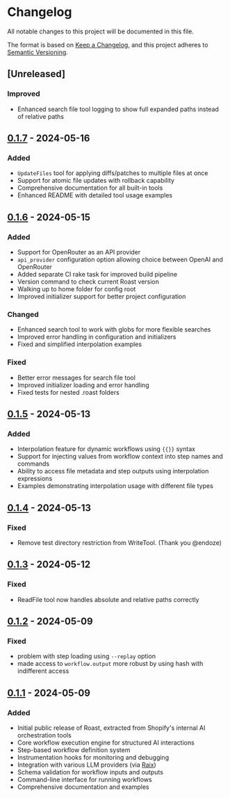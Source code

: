 # Changelog

All notable changes to this project will be documented in this file.

The format is based on [Keep a Changelog](https://keepachangelog.com/en/1.0.0/),
and this project adheres to [Semantic Versioning](https://semver.org/spec/v2.0.0.html).

## [Unreleased]

### Improved
- Enhanced search file tool logging to show full expanded paths instead of relative paths

## [0.1.7] - 2024-05-16

### Added
- `UpdateFiles` tool for applying diffs/patches to multiple files at once
- Support for atomic file updates with rollback capability
- Comprehensive documentation for all built-in tools
- Enhanced README with detailed tool usage examples

## [0.1.6] - 2024-05-15

### Added
- Support for OpenRouter as an API provider
- `api_provider` configuration option allowing choice between OpenAI and OpenRouter
- Added separate CI rake task for improved build pipeline
- Version command to check current Roast version
- Walking up to home folder for config root
- Improved initializer support for better project configuration

### Changed
- Enhanced search tool to work with globs for more flexible searches
- Improved error handling in configuration and initializers
- Fixed and simplified interpolation examples

### Fixed
- Better error messages for search file tool
- Improved initializer loading and error handling
- Fixed tests for nested .roast folders

[0.1.7]: https://github.com/Shopify/roast/compare/v0.1.6...v0.1.7
[0.1.6]: https://github.com/Shopify/roast/compare/v0.1.5...v0.1.6

## [0.1.5] - 2024-05-13

### Added
- Interpolation feature for dynamic workflows using `{{}}` syntax
- Support for injecting values from workflow context into step names and commands
- Ability to access file metadata and step outputs using interpolation expressions
- Examples demonstrating interpolation usage with different file types

[0.1.5]: https://github.com/Shopify/roast/releases/tag/v0.1.5

## [0.1.4] - 2024-05-13

### Fixed
- Remove test directory restriction from WriteTool. (Thank you @endoze)

[0.1.4]: https://github.com/Shopify/roast/releases/tag/v0.1.4


## [0.1.3] - 2024-05-12

### Fixed
- ReadFile tool now handles absolute and relative paths correctly

[0.1.3]: https://github.com/Shopify/roast/releases/tag/v0.1.3


## [0.1.2] - 2024-05-09

### Fixed
- problem with step loading using `--replay` option
- made access to `workflow.output` more robust by using hash with indifferent access

[0.1.2]: https://github.com/Shopify/roast/releases/tag/v0.1.2

## [0.1.1] - 2024-05-09

### Added
- Initial public release of Roast, extracted from Shopify's internal AI orchestration tools
- Core workflow execution engine for structured AI interactions
- Step-based workflow definition system
- Instrumentation hooks for monitoring and debugging
- Integration with various LLM providers (via [Raix](https://github.com/OlympiaAI/raix))
- Schema validation for workflow inputs and outputs
- Command-line interface for running workflows
- Comprehensive documentation and examples

[0.1.1]: https://github.com/Shopify/roast/releases/tag/v0.1.1
